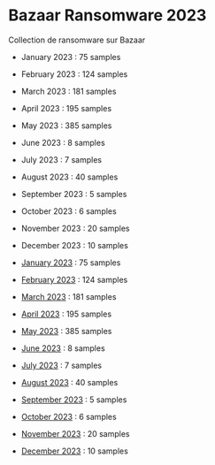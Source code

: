 # Bazaar Ransomware 2023
Collection de ransomware sur Bazaar

* January 2023 : 75 samples
* February 2023 : 124 samples
* March 2023 : 181 samples
* April 2023 : 195 samples
* May 2023 : 385 samples
* June 2023 : 8 samples
* July 2023 : 7 samples
* August 2023 : 40 samples
* September 2023 : 5 samples
* October 2023 : 6 samples
* November 2023 : 20 samples
* December 2023 : 10 samples

* [January 2023](bazaar-2023-01) : 75 samples
* [February 2023](bazaar-2023-02) : 124 samples
* [March 2023](bazaar-2023-03) : 181 samples
* [April 2023](bazaar-2023-04) : 195 samples
* [May 2023](bazaar-2023-05) : 385 samples
* [June 2023](bazaar-2023-06) : 8 samples
* [July 2023](bazaar-2023-07) : 7 samples
* [August 2023](bazaar-2023-08) : 40 samples
* [September 2023](bazaar-2023-09) : 5 samples
* [October 2023](bazaar-2023-10) : 6 samples
* [November 2023](bazaar-2023-11) : 20 samples
* [December 2023](bazaar-2023-12) : 10 samples
